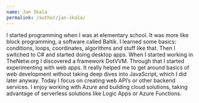```yaml
---
name: Jan Skala
permalink: /author/jan-skala/
---
```


I started programming when I was at elementary school. It was more like block programming, a software called Baltík.
I learned some basics: conditions, loops, coordinates, algorithms and stuff like that. Then
I switched to C# and started doing desktop apps. When I started working in TheNetw.org I discovered a
framework DotVVM. Through that I started experimenting with web apps. It really helped me to get around basics
of web development without taking deep dives into JavaScript, which I did later anyway. Today I focus on
creating web API’s or other backend services. I enjoy working with Azure and building cloud solutions, taking
advantage of serverless solutions like Logic Apps or Azure Functions.